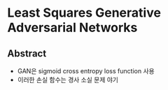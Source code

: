 # Least Squares Generative Adversarial Networks

## Abstract

- GAN은 sigmoid cross entropy loss function 사용
- 이러한 손실 함수는 경사 소실 문제 야기
